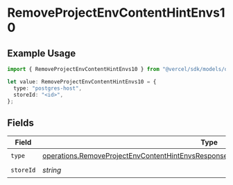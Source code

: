 # RemoveProjectEnvContentHintEnvs10

## Example Usage

```typescript
import { RemoveProjectEnvContentHintEnvs10 } from "@vercel/sdk/models/operations/removeprojectenv.js";

let value: RemoveProjectEnvContentHintEnvs10 = {
  type: "postgres-host",
  storeId: "<id>",
};
```

## Fields

| Field                                                                                                                                                                                              | Type                                                                                                                                                                                               | Required                                                                                                                                                                                           | Description                                                                                                                                                                                        |
| -------------------------------------------------------------------------------------------------------------------------------------------------------------------------------------------------- | -------------------------------------------------------------------------------------------------------------------------------------------------------------------------------------------------- | -------------------------------------------------------------------------------------------------------------------------------------------------------------------------------------------------- | -------------------------------------------------------------------------------------------------------------------------------------------------------------------------------------------------- |
| `type`                                                                                                                                                                                             | [operations.RemoveProjectEnvContentHintEnvsResponse200ApplicationJSONResponseBody210Type](../../models/operations/removeprojectenvcontenthintenvsresponse200applicationjsonresponsebody210type.md) | :heavy_check_mark:                                                                                                                                                                                 | N/A                                                                                                                                                                                                |
| `storeId`                                                                                                                                                                                          | *string*                                                                                                                                                                                           | :heavy_check_mark:                                                                                                                                                                                 | N/A                                                                                                                                                                                                |